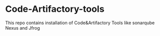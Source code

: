 # Code-Artifactory-tools
This repo contains installation of Code&amp;Artifactory Tools like sonarqube Nexus and Jfrog

